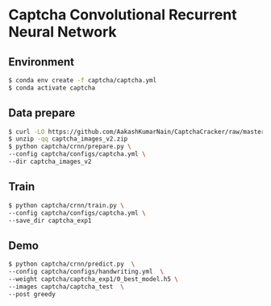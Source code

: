 # Captcha Convolutional Recurrent Neural Network

## Environment
```bash
$ conda env create -f captcha/captcha.yml
$ conda activate captcha
```

## Data prepare
```bash
$ curl -LO https://github.com/AakashKumarNain/CaptchaCracker/raw/master/captcha_images_v2.zip 
$ unzip -qq captcha_images_v2.zip
$ python captcha/crnn/prepare.py \
--config captcha/configs/captcha.yml \
--dir captcha_images_v2
```

## Train
```bash
$ python captcha/crnn/train.py \
--config captcha/configs/captcha.yml \
--save_dir captcha_exp1
```

## Demo
```bash
$ python captcha/crnn/predict.py  \
--config captcha/configs/handwriting.yml  \
--weight captcha/captcha_exp1/0_best_model.h5 \
--images captcha/captcha_test  \
--post greedy
```